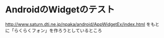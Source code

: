 # AndroidのWidgetのテスト

http://www.saturn.dti.ne.jp/npaka/android/AppWidgetEx/index.html
をもとに「らくらくフォン」を作ろうとしているところ

